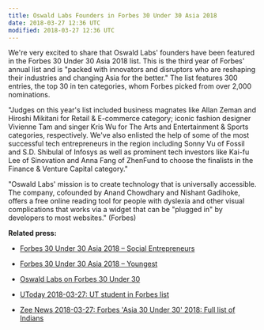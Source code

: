 ```yaml
---
title: Oswald Labs Founders in Forbes 30 Under 30 Asia 2018
date: 2018-03-27 12:36 UTC
modified: 2018-03-27 12:36 UTC
---
```


We're very excited to share that Oswald Labs' founders have been featured in the Forbes 30 Under 30 Asia 2018 list. This is the third year of Forbes' annual list and is "packed with innovators and disruptors who are reshaping their industries and changing Asia for the better." The list features 300 entries, the top 30 in ten categories, whom Forbes picked from over 2,000 nominations.

"Judges on this year's list included business magnates like Allan Zeman and Hiroshi Mikitani for Retail & E-commerce category; iconic fashion designer Vivienne Tam and singer Kris Wu for The Arts and Entertainment & Sports categories, respectively. We've also enlisted the help of some of the most successful tech entrepreneurs in the region including Sonny Vu of Fossil and S.D. Shibulal of Infosys as well as prominent tech investors like Kai-fu Lee of Sinovation and Anna Fang of ZhenFund to choose the finalists in the Finance & Venture Capital category."

"Oswald Labs' mission is to create technology that is universally accessible. The company, cofounded by Anand Chowdhary and Nishant Gadihoke, offers a free online reading tool for people with dyslexia and other visual complications that works via a widget that can be "plugged in" by developers to most websites." (Forbes)

**Related press:**

- [Forbes 30 Under 30 Asia 2018 – Social Entrepreneurs](https://www.forbes.com/30-under-30-asia/2018/social-entrepreneurs/)

- [Forbes 30 Under 30 Asia 2018 – Youngest](https://www.forbes.com/30-under-30-asia/2018/youngest/)

- [Oswald Labs on Forbes 30 Under 30](https://www.forbes.com/profile/oswald-labs/?list=30under30-asia-social-entrepreneurs)

- [UToday 2018-03-27: UT student in Forbes list](https://www.utoday.nl/news/65256/ut-student-in-forbes-list)

- [Zee News 2018-03-27: Forbes 'Asia 30 Under 30' 2018: Full list of Indians](http://zeenews.india.com/companies/anushka-sharma-pv-sindhu-make-it-to-forbes-30-under-30-asia-list-2094025.html)